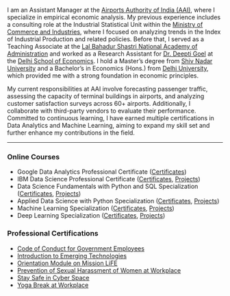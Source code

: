 I am an Assistant Manager at the <a href="https://www.aai.aero/"> Airports Authority of India (AAI)</a>, where I specialize in empirical economic analysis. My previous experience includes a consulting role at the Industrial Statistical Unit within the <a href="https://www.commerce.gov.in/"> Ministry of Commerce and Industries</a>, where I focused on analyzing trends in the Index of Industrial Production and related policies. Before that, I served as a Teaching Associate at the <a href="https://www.lbsnaa.gov.in/"> Lal Bahadur Shastri National Academy of Administration</a> and worked as a Research Assistant for <a href="https://sites.google.com/view/deepti-goel/home"> Dr. Deepti Goel</a> at the <a href="http://econdse.org/"> Delhi School of Economics</a>. I hold a Master’s degree from  <a href="https://snu.edu.in/"> Shiv Nadar University</a>  and a Bachelor’s in Economics (Hons.) from <a href="https://www.du.ac.in/"> Delhi University</a>, which provided me with a strong foundation in economic principles. 

My current responsibilities at AAI involve forecasting passenger traffic, assessing the capacity of terminal buildings in airports, and analyzing customer satisfaction surveys across 60+ airports. Additionally, I collaborate with third-party vendors to evaluate their performance. Committed to continuous learning, I have earned multiple certifications in Data Analytics and Machine Learning, aiming to expand my skill set and further enhance my contributions in the field.

---

### Online Courses
- Google Data Analytics Professional Certificate (<a href="https://dutta-tanushree.github.io/pages/courses">Certificates</a>)
- IBM Data Science Professional Certificate (<a href="https://dutta-tanushree.github.io/pages/courses">Certificates</a>, <a href="https://github.com/dutta-tanushree/IBM-Data-Science-Professional-Certificate">Projects</a>)
- Data Science Fundamentals with Python and SQL Specialization (<a href="https://dutta-tanushree.github.io/pages/courses">Certificates</a>, <a href="https://github.com/dutta-tanushree/IBM-Data-Science-Professional-Certificate">Projects</a>)
- Applied Data Science with Python Specialization (<a href="https://dutta-tanushree.github.io/pages/courses">Certificates</a>, <a href="https://github.com/dutta-tanushree/Applied-Data-Science-with-Python-Specialization">Projects</a>)
- Machine Learning Specialization (<a href="https://dutta-tanushree.github.io/pages/courses">Certificates</a>, <a href="https://github.com/dutta-tanushree/Machine-Learning-Specialization">Projects</a>)
- Deep Learning Specialization (<a href="https://dutta-tanushree.github.io/pages/courses">Certificates</a>, <a href="https://github.com/dutta-tanushree/Deep-Learning-Specialization">Projects</a>)


### Professional Certifications
- <a href="https://drive.google.com/file/d/1zxTJqpxQg5-Yn3sDg0UQvS7gYPeFOD1K/view?usp=sharing">Code of Conduct for Government Employees</a>
- <a href="https://drive.google.com/file/d/1Fgo_f8pzrdIuxMZy5easfhigSSUsX696/view?usp=sharing">Introduction to Emerging Technologies</a>
- <a href="https://drive.google.com/file/d/1aAGHRdbmoPOQ2faOiAOoUz5lElA9B2DM/view?usp=sharing">Orientation Module on Mission LiFE</a>
- <a href="https://drive.google.com/file/d/1ply4qDQ8abmpir9e8MNQutLZi9Zmi657/view?usp=sharing">Prevention of Sexual Harassment of Women at Workplace</a>
- <a href="https://drive.google.com/file/d/1QB-0ykYqHEGkcRmXvtupS31UkoETpvae/view?usp=sharing">Stay Safe in Cyber Space</a>
- <a href="https://drive.google.com/file/d/1iDdcBVRfveIbNFEN5x6CYPkvO8QRDANL/view?usp=sharing">Yoga Break at Workplace</a>


<!-- Remove above link if you don't want to attibute -->
